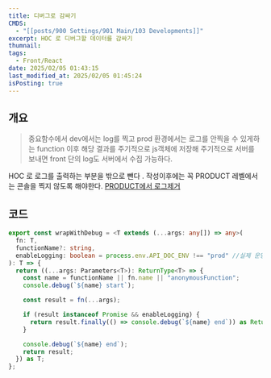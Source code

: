 ```yaml
---
title: 디버그로 감싸기
CMDS:
  - "[[posts/900 Settings/901 Main/103 Developments]]"
excerpt: HOC 로 디버그할 데이터를 감싸기
thumnail: 
tags:
  - Front/React
date: 2025/02/05 01:43:15
last_modified_at: 2025/02/05 01:45:24
isPosting: true
---
```

## 개요
>중요함수에서 dev에서는 log를 찍고 prod 환경에서는 로그를 안찍을 수 있게하는 function 이후 해당 결과를 주기적으로 js객체에 저장해 주기적으로 서버를 보내면 front 단의 log도 서버에서 수집 가능하다.

HOC 로 로그를 출력하는 부분을 밖으로 뺀다 .
작성이후에는 꼭 PRODUCT 레벨에서는 콘솔을 찍지 않도록 해야한다. [PRODUCT에서 로그제거](posts/100%20Resources/103%20Developments/PRODUCT에서%20로그제거.md)
## 코드
```ts
export const wrapWithDebug = <T extends (...args: any[]) => any>(
  fn: T,
  functionName?: string,
  enableLogging: boolean = process.env.API_DOC_ENV !== "prod" //실제 운영환경에서는 result.finally 필요없음
): T => {
  return ((...args: Parameters<T>): ReturnType<T> => {
    const name = functionName || fn.name || "anonymousFunction";
    console.debug(`${name} start`);

    const result = fn(...args);

    if (result instanceof Promise && enableLogging) {
      return result.finally(() => console.debug(`${name} end`)) as ReturnType<T>;
    }

    console.debug(`${name} end`);
    return result;
  }) as T;
};
```

